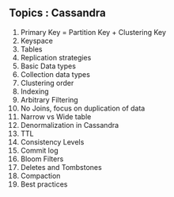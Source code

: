 ## Topics : Cassandra

1. Primary Key = Partition Key + Clustering Key
2. Keyspace
3. Tables
4. Replication strategies
5. Basic Data types
6. Collection data types
7. Clustering order
8. Indexing
9. Arbitrary Filtering
10. No Joins, focus on duplication of data
11. Narrow vs Wide table
12. Denormalization in Cassandra
13. TTL
14. Consistency Levels
15. Commit log
16. Bloom Filters
17. Deletes and Tombstones
18. Compaction
19. Best practices
